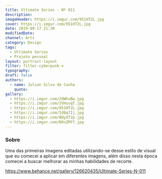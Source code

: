 ```yaml
---
title: Ultimate Series - Nº 011
description:
imageHeader: https://i.imgur.com/951HT2L.jpg
cover: https://i.imgur.com/951HT2L.jpg
date: 2019-09-17 21:30
modifiedDate:
channel: Arts
category: Design
tags:
  - Ultimate Series
  - Projeto pessoal
layout: portrait-layout
filter: filter-cyberpunk-v
typography:
draft: false
authors:
  - name: Julian Silva da Cunha
    quote:
gallery:
  - https://i.imgur.com/ZdWhvBw.jpg
  - https://i.imgur.com/2VHsuqT.jpg
  - https://i.imgur.com/951HT2L.jpg
  - https://i.imgur.com/Id8q7Ij.jpg
  - https://i.imgur.com/BQyXf2p.jpg
  - https://i.imgur.com/NXuZMYf.jpg
---
```


### Sobre

Uma das primeiras imagens editadas utilizando-se desse estilo de visual que eu comecei a aplicar em diferentes imagens, além disso nesta época comecei a buscar melhorar as minhas habilidades de recorte.

https://www.behance.net/gallery/126620435/Ultimate-Series-N-011
